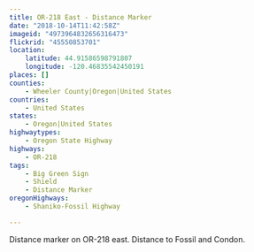 ```yaml
---
title: OR-218 East - Distance Marker
date: "2018-10-14T11:42:58Z"
imageid: "4973964832656316473"
flickrid: "45550853701"
location:
    latitude: 44.91586598791807
    longitude: -120.46835542450191
places: []
counties:
    - Wheeler County|Oregon|United States
countries:
    - United States
states:
    - Oregon|United States
highwaytypes:
    - Oregon State Highway
highways:
    - OR-218
tags:
    - Big Green Sign
    - Shield
    - Distance Marker
oregonHighways:
    - Shaniko-Fossil Highway

---
```

Distance marker on OR-218 east.  Distance to Fossil and Condon.